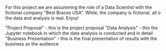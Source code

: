 For this project we are assumming the role of a Data Scientist with the ficitonal company "Best Braces USA". While, the company is fictional, all o the data and analysis is real. Enjoy!

"Project Proposal" - this is the project proposal 
"Data Analysis" - this the Jupyter notebook in which the data analysis is conducted and in detail
"Business Presentation" - this is the final presentation of results with the business as the audience
